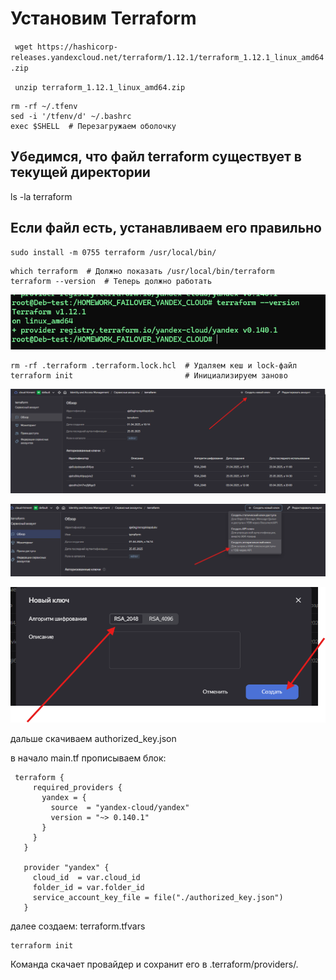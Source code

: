 # Установим Terraform

`` wget https://hashicorp-releases.yandexcloud.net/terraform/1.12.1/terraform_1.12.1_linux_amd64.zip``

`` unzip terraform_1.12.1_linux_amd64.zip``

```
rm -rf ~/.tfenv
sed -i '/tfenv/d' ~/.bashrc
exec $SHELL  # Перезагружаем оболочку
```


## Убедимся, что файл terraform существует в текущей директории
ls -la terraform

## Если файл есть, устанавливаем его правильно
```
sudo install -m 0755 terraform /usr/local/bin/
```

```
which terraform  # Должно показать /usr/local/bin/terraform
terraform --version  # Теперь должно работать
```

![alt text](image.png)



```
rm -rf .terraform .terraform.lock.hcl  # Удаляем кеш и lock-файл
terraform init                         # Инициализируем заново

```
![alt text](image-1.png)

![alt text](image-2.png)

![alt text](image-3.png)

дальше скачиваем  authorized_key.json

в начало main.tf прописываем блок:

```
 terraform {
     required_providers {
       yandex = {
         source  = "yandex-cloud/yandex"
         version = "~> 0.140.1"
       }
     }
   }

   provider "yandex" {
     cloud_id  = var.cloud_id
     folder_id = var.folder_id
     service_account_key_file = file("./authorized_key.json")
   }
```
далее создаем:
terraform.tfvars

```
terraform init
```

Команда скачает провайдер и сохранит его в .terraform/providers/.